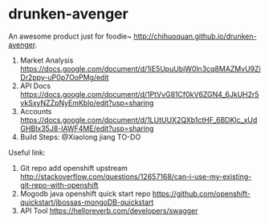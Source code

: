 drunken-avenger
===============
An awesome product just for foodie~
http://chihuoquan.github.io/drunken-avenger.

1. Market Analysis
   https://docs.google.com/document/d/1iE5UpuUbjW0ln3cq8MAZMvU9ZiDr2ppy-uP0p7OoPMg/edit
2. API Docs
   https://docs.google.com/document/d/1PtVvG81Cf0kV6ZGN4_6JkUH2r5vkSxyNZZpNyEmKblo/edit?usp=sharing
3. Accounts
   https://docs.google.com/document/d/1LUtUUX2QXb1ctHF_6BDKlc_xUdGHBIx35J8-lAWF4ME/edit?usp=sharing
3. Build Steps:
   @Xiaolong jiang TO-DO




Useful link:
1. Git repo add openshift upstream
    http://stackoverflow.com/questions/12657168/can-i-use-my-existing-git-repo-with-openshift
2. Mogodb java openshift quick start repo
    https://github.com/openshift-quickstart/jbossas-mongoDB-quickstart
3. API Tool
    https://helloreverb.com/developers/swagger

